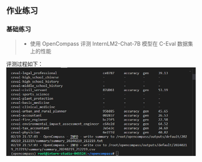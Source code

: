 ## 作业练习
### 基础练习
>- 使用 OpenCompass 评测 InternLM2-Chat-7B 模型在 C-Eval 数据集上的性能

评测过程如下：
![](../images/ch6/6-2-1.png)

